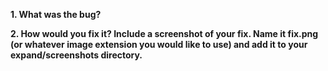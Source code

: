 **1. What was the bug?**

**2. How would you fix it? Include a screenshot of your fix. Name it fix.png (or whatever image extension you would like to use) and add it to your expand/screenshots directory.**
